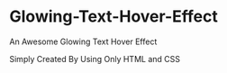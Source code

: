 # Glowing-Text-Hover-Effect

An Awesome Glowing Text Hover Effect

Simply Created By Using Only HTML and CSS
